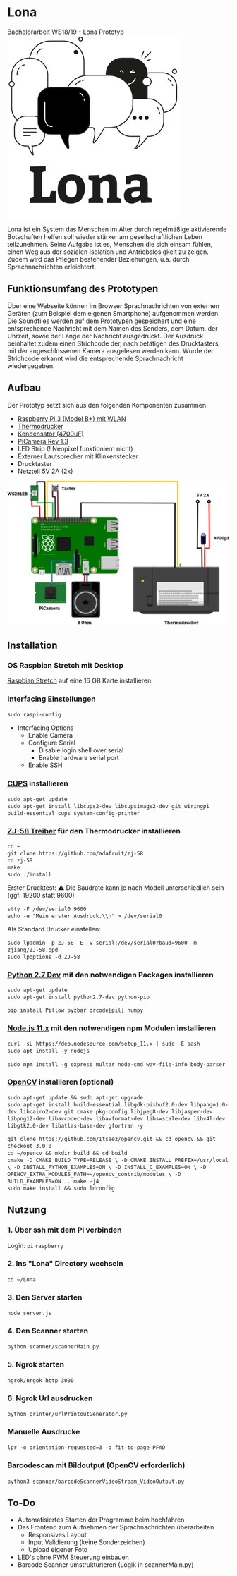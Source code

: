 # Lona
Bachelorarbeit WS18/19 - Lona Prototyp
![alt text](public/img/lona.png "Lona Logo")

Lona ist ein System das Menschen im Alter durch regelmäßige aktivierende Botschaften helfen soll wieder stärker am gesellschaftlichen Leben teilzunehmen. Seine Aufgabe ist es, Menschen die sich einsam fühlen, einen Weg aus der sozialen Isolation und Antriebslosigkeit zu zeigen. Zudem wird das Pflegen bestehender Beziehungen, u.a. durch Sprachnachrichten erleichtert.

## Funktionsumfang des Prototypen
Über eine Webseite können im Browser Sprachnachrichten von externen Geräten (zum Beispiel dem eigenen Smartphone) aufgenommen werden. Die Soundfiles werden auf dem Prototypen gespeichert und eine entsprechende Nachricht mit dem Namen des Senders, dem Datum, der Uhrzeit, sowie der Länge der Nachricht ausgedruckt. Der Ausdruck beinhaltet zudem einen Strichcode der, nach betätigen des Drucktasters, mit der angeschlossenen Kamera ausgelesen werden kann. Wurde der Strichcode erkannt wird die entsprechende Sprachnachricht wiedergegeben.

## Aufbau
Der Prototyp setzt sich aus den folgenden Komponenten zusammen
* [Raspberry Pi 3 (Model B+) mit WLAN](https://www.amazon.de/gp/product/B071JR9WS9/ref=oh_aui_detailpage_o03_s00?ie=UTF8&psc=1)
* [Thermodrucker](https://www.adafruit.com/product/2751)
* [Kondensator (4700uF)](https://www.amazon.de/Fixapart-ELECTR-Capac-4700uF-105-%C2%B0-braun/dp/B00GY21CKK/)
* [PiCamera Rev 1.3](https://www.amazon.de/KEYESTUDIO-Raspberry-Camera-Module-OV5647/dp/B073RCXGQS/)
* LED Strip (! Neopixel funktioniern nicht)
* Externer Lautsprecher mit Klinkenstecker
* Drucktaster
* Netzteil 5V 2A (2x)

![alt text](public/img/lona_schaltplan.png "Lona Schaltplan")

## Installation

### OS Raspbian Stretch mit Desktop
[Raspbian Stretch](https://www.raspberrypi.org/downloads/raspbian/
) auf eine 16 GB Karte installieren


### Interfacing Einstellungen
``` sudo raspi-config ```
* Interfacing Options
    * Enable Camera
    * Configure Serial
        * Disable login shell over serial
        * Enable hardware serial port
    * Enable SSH


### [CUPS](https://wiki.ubuntuusers.de/CUPS/) installieren
```
sudo apt-get update
sudo apt-get install libcups2-dev libcupsimage2-dev git wiringpi build-essential cups system-config-printer
```


### [ZJ-58 Treiber](https://github.com/adafruit/zj-58) für den Thermodrucker installieren
```
cd ~
git clone https://github.com/adafruit/zj-58
cd zj-58
make
sudo ./install
```

Erster Drucktest:
⚠ Die Baudrate kann je nach Modell unterschiedlich sein (ggf. 19200 statt 9600)
````
stty -F /dev/serial0 9600
echo -e "Mein erster Ausdruck.\\n" > /dev/serial0
````

Als Standard Drucker einstellen:
```
sudo lpadmin -p ZJ-58 -E -v serial:/dev/serial0?baud=9600 -m zjiang/ZJ-58.ppd
sudo lpoptions -d ZJ-58
```

### [Python 2.7 Dev](https://www.python.org/download/releases/2.7/) mit den notwendigen Packages installieren
```
sudo apt-get update
sudo apt-get install python2.7-dev python-pip
```
```
pip install Pillow pyzbar qrcode[pil] numpy
```


### [Node.js 11.x](https://nodejs.org/en/download/package-manager/#debian-and-ubuntu-based-linux-distributions) mit den notwendigen npm Modulen installieren
```
curl -sL https://deb.nodesource.com/setup_11.x | sudo -E bash -
sudo apt install -y nodejs
```

``` sudo npm install -g express multer node-cmd wav-file-info body-parser ```

### [OpenCV](https://opencv.org/releases.html) installieren (optional)
```
sudo apt-get update && sudo apt-get upgrade
sudo apt-get install build-essential libgdk-pixbuf2.0-dev libpango1.0-dev libcairo2-dev git cmake pkg-config libjpeg8-dev libjasper-dev libpng12-dev libavcodec-dev libavformat-dev libswscale-dev libv4l-dev libgtk2.0-dev libatlas-base-dev gfortran -y
```
```
git clone https://github.com/Itseez/opencv.git && cd opencv && git checkout 3.0.0
cd ~/opencv && mkdir build && cd build
cmake -D CMAKE_BUILD_TYPE=RELEASE \ -D CMAKE_INSTALL_PREFIX=/usr/local \ -D INSTALL_PYTHON_EXAMPLES=ON \ -D INSTALL_C_EXAMPLES=ON \ -D OPENCV_EXTRA_MODULES_PATH=~/opencv_contrib/modules \ -D BUILD_EXAMPLES=ON .. make -j4
sudo make install && sudo ldconfig
```

## Nutzung

### 1. Über ssh mit dem Pi verbinden
Login: ```pi``` ```raspberry```

### 2. Ins "Lona" Directory wechseln
``` cd ~/Lona ```

### 3. Den Server starten
``` node server.js ```

### 4. Den Scanner starten
``` python scanner/scannerMain.py ```

### 5. Ngrok starten
``` ngrok/nrgok http 3000 ```

### 6. Ngrok Url ausdrucken
``` python printer/urlPrintoutGenerator.py ```

### Manuelle Ausdrucke
``` lpr -o orientation-requested=3 -o fit-to-page PFAD ```

### Barcodescan mit Bildoutput (OpenCV erforderlich)
``` python3 scanner/barcodeScannerVideoStream_VideoOutput.py ```


## To-Do
* Automatisiertes Starten der Programme beim hochfahren
* Das Frontend zum Aufnehmen der Sprachnachrichten überarbeiten
	* Responsives Layout
	* Input Validierung (keine Sonderzeichen)
	* Upload eigener Foto
* LED's ohne PWM Steuerung einbauen
* Barcode Scanner umstrukturieren (Logik in scannerMain.py)
